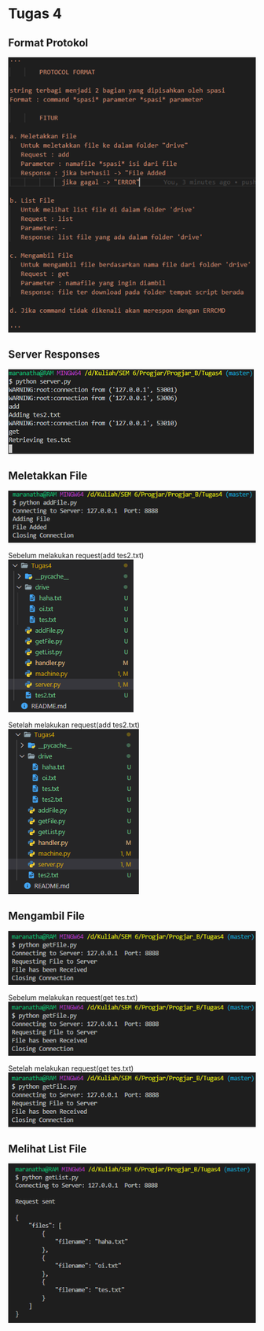 # Tugas 4

## Format Protokol
![4a](images/protocol.png)


## Server Responses 
![4b](images/serverResponse.png)


## Meletakkan File 
![4c](images/addFileResponse.png)

Sebelum melakukan request(add tes2.txt)  
![4c1](images/addFileBefore.png)

Setelah melakukan request(add tes2.txt)  
![4c2](images/addFileAfter.png)


## Mengambil File 
![4d](images/getFileResponse.png)

Sebelum melakukan request(get tes.txt)  
![4d1](images/getFileResponse.png)

Setelah melakukan request(get tes.txt)  
![4d2](images/getFileResponse.png)


## Melihat List File
![4d1](images/getListRes.png)

